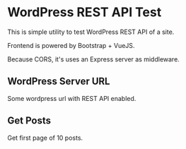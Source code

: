 # WordPress REST API Test

This is simple utility to test WordPress REST API of a site.

Frontend is powered by Bootstrap + VueJS.

Because CORS, it's uses an Express server as middleware.

## WordPress Server URL

Some wordpress url with REST API enabled.

## Get Posts

Get first page of 10 posts.

